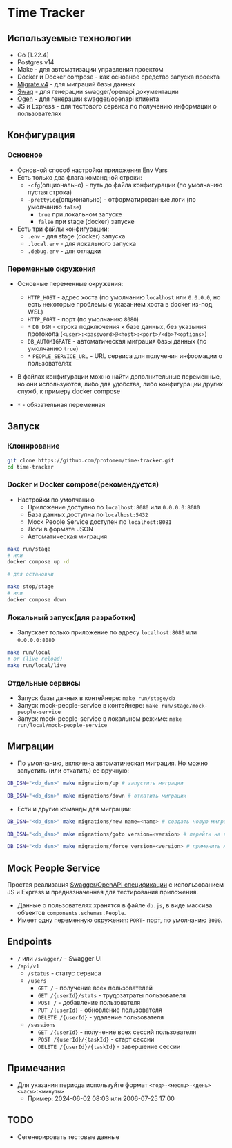 # Time Tracker

## Используемые технологии

- Go (1.22.4)
- Postgres v14
- Make - для автоматизации управления проектом
- Docker и Docker compose - как основное средство запуска проекта
- [Migrate v4](https://github.com/golang-migrate/migrate) - для миграций базы данных
- [Swag](https://github.com/swaggo/swag) - для генерации swagger/openapi документации
- [Ogen](https://github.com/ogen-go/ogen) - для генерации swagger/openapi клиента
- JS и Express - для тестового сервиса по получению информации о пользователях

## Конфигурация

### Основное

- Основной способ настройки приложения Env Vars
- Есть только два флага командной строки:
  - `-cfg`(опционально) - путь до файла конфигурации (по умолчанию пустая строка)
  - `-prettyLog`(опционально) - отформатированные логи (по умолчанию `false`)
    - `true` при локальном запуске
    - `false` при stage (docker) запуске
- Есть три файлы конфигурации:
  - `.env` - для stage (docker) запуска
  - `.local.env` - для локального запуска
  - `.debug.env` - для отладки

### Переменные окружения

- Основные переменные окружения:
  - `HTTP_HOST` - адрес хоста (по умолчанию `localhost` или `0.0.0.0`, но есть некоторые проблемы с указанием хоста в docker из-под WSL)
  - `HTTP_PORT` - порт (по умолчанию `8080`)
  - `*` `DB_DSN` - строка подключения к базе данных, без указыния протокола (`<user>:<password>@<host>:<port>/<db>?<options>`)
  - `DB_AUTOMIGRATE` - автоматическая миграция базы данных (по умолчанию `true`)
  - `*` `PEOPLE_SERVICE_URL` - URL сервиса для получения информации о пользователях
- В файлах конфигурации можно найти дополнительные переменные, но они используются, либо для удобства, либо конфигурации других служб, к примеру docker compose

- `*` - обязательная переменная

## Запуск

### Клонирование

```bash
git clone https://github.com/protomem/time-tracker.git
cd time-tracker
```

### Docker и Docker compose(рекомендуется)

- Настройки по умолчанию
  - Приложение доступно по `localhost:8080` или `0.0.0.0:8080`
  - База данных доступна по `localhost:5432`
  - Mock People Service доступен по `localhost:8081`
  - Логи в формате JSON
  - Автоматическая миграция

```bash
make run/stage
# или
docker compose up -d

# для остановки

make stop/stage
# или
docker compose down
```

### Локальный запуск(для разработки)

- Запускает только приложение по адресу `localhost:8080` или `0.0.0.0:8080`

```bash
make run/local
# or (live reload)
make run/local/live
```

### Отдельные сервисы

- Запуск базы данных в контейнере: `make run/stage/db`
- Запуск mock-people-service в контейнере: `make run/stage/mock-people-service`
- Запуск mock-people-service в локальном режиме: `make run/local/mock-people-service`

## Миграции

- По умолчанию, включена автоматическая миграция. Но можно запустить (или откатить) ее вручную:

```bash
DB_DSN="<db_dsn>" make migrations/up # запустить миграции

DB_DSN="<db_dsn>" make migrations/down # откатить миграции
```

- Ести и другие команды для миграции:

```bash
DB_DSN="<db_dsn>" make migrations/new name=<name> # создать новую миграцию

DB_DSN="<db_dsn>" make migrations/goto version=<version> # перейти на версию миграции

DB_DSN="<db_dsn>" make migrations/force version=<version> # применить миграцию версии
```

## Mock People Service

Простая реализация [Swagger/OpenAPI спецификации](./api/external_api/people_service.yaml) c использованием JS и Express и предназначенная для тестирования приложения.

- Данные о пользователях хранятся в файле `db.js`, в виде массива объектов `components.schemas.People`.
- Имеет одну переменную окружения: `PORT`- порт, по умолчанию `3000`.

## Endpoints

- `/` или `/swagger/` - Swagger UI
- `/api/v1`
  - `/status` - статус сервиса
  - `/users`
    - `GET /` - получение всех пользователей
    - `GET /{userId}/stats` - трудозатраты пользователя
    - `POST /` - добавление пользователя
    - `PUT /{userId}` - обновление пользователя
    - `DELETE /{userId}` - удаление пользователя
  - `/sessions`
    - `GET /{userId}` - получение всех cессий пользователя
    - `POST /{userId}/{taskId}` - старт сессии
    - `DELETE /{userId}/{taskId}` - завершение сессии

## Примечания

- Для указания периода используйте формат `<год>-<месяц>-<день> <часы>:<минуты>`
  - Пример: 2024-06-02 08:03 или 2006-07-25 17:00

## TODO

- Сегенерировать тестовые данные

